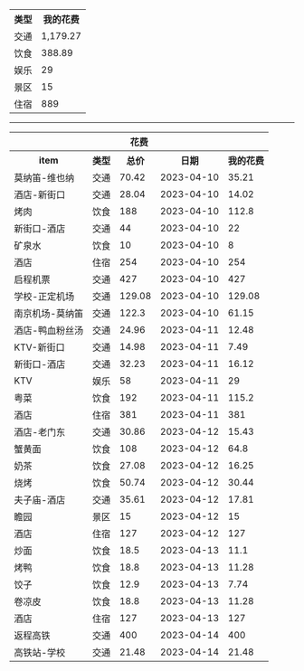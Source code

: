 
<table><tr><th>类型</th><th>我的花费</th></tr><tr class="odd"><td>交通</td><td>1,179.27</td></tr>
<tr><td>饮食</td><td>388.89</td></tr>
<tr class="odd"><td>娱乐</td><td>29</td></tr>
<tr><td>景区</td><td>15</td></tr>
<tr class="odd"><td>住宿</td><td>889</td></tr>
</table>

---

<table><tr><th colspan="5">花费</th></tr><tr><th>item</th><th>类型</th><th>总价</th><th>日期</th><th>我的花费</th></tr><tr class="odd"><td>莫纳笛-维也纳</td><td>交通</td><td>70.42</td><td>2023-04-10</td><td>35.21</td></tr>
<tr><td>酒店-新街口</td><td>交通</td><td>28.04</td><td>2023-04-10</td><td>14.02</td></tr>
<tr class="odd"><td>烤肉</td><td>饮食</td><td>188</td><td>2023-04-10</td><td>112.8</td></tr>
<tr><td>新街口-酒店</td><td>交通</td><td>44</td><td>2023-04-10</td><td>22</td></tr>
<tr class="odd"><td>矿泉水</td><td>饮食</td><td>10</td><td>2023-04-10</td><td>8</td></tr>
<tr><td>酒店</td><td>住宿</td><td>254</td><td>2023-04-10</td><td>254</td></tr>
<tr class="odd"><td>启程机票</td><td>交通</td><td>427</td><td>2023-04-10</td><td>427</td></tr>
<tr><td>学校-正定机场</td><td>交通</td><td>129.08</td><td>2023-04-10</td><td>129.08</td></tr>
<tr class="odd"><td>南京机场-莫纳笛</td><td>交通</td><td>122.3</td><td>2023-04-10</td><td>61.15</td></tr>
<tr><td>酒店-鸭血粉丝汤</td><td>交通</td><td>24.96</td><td>2023-04-11</td><td>12.48</td></tr>
<tr class="odd"><td>KTV-新街口</td><td>交通</td><td>14.98</td><td>2023-04-11</td><td>7.49</td></tr>
<tr><td>新街口-酒店</td><td>交通</td><td>32.23</td><td>2023-04-11</td><td>16.12</td></tr>
<tr class="odd"><td>KTV</td><td>娱乐</td><td>58</td><td>2023-04-11</td><td>29</td></tr>
<tr><td>粤菜</td><td>饮食</td><td>192</td><td>2023-04-11</td><td>115.2</td></tr>
<tr class="odd"><td>酒店</td><td>住宿</td><td>381</td><td>2023-04-11</td><td>381</td></tr>
<tr><td>酒店-老门东</td><td>交通</td><td>30.86</td><td>2023-04-12</td><td>15.43</td></tr>
<tr class="odd"><td>蟹黄面</td><td>饮食</td><td>108</td><td>2023-04-12</td><td>64.8</td></tr>
<tr><td>奶茶</td><td>饮食</td><td>27.08</td><td>2023-04-12</td><td>16.25</td></tr>
<tr class="odd"><td>烧烤</td><td>饮食</td><td>50.74</td><td>2023-04-12</td><td>30.44</td></tr>
<tr><td>夫子庙-酒店</td><td>交通</td><td>35.61</td><td>2023-04-12</td><td>17.81</td></tr>
<tr class="odd"><td>瞻园</td><td>景区</td><td>15</td><td>2023-04-12</td><td>15</td></tr>
<tr><td>酒店</td><td>住宿</td><td>127</td><td>2023-04-12</td><td>127</td></tr>
<tr class="odd"><td>炒面</td><td>饮食</td><td>18.5</td><td>2023-04-13</td><td>11.1</td></tr>
<tr><td>烤鸭</td><td>饮食</td><td>18.8</td><td>2023-04-13</td><td>11.28</td></tr>
<tr class="odd"><td>饺子</td><td>饮食</td><td>12.9</td><td>2023-04-13</td><td>7.74</td></tr>
<tr><td>卷凉皮</td><td>饮食</td><td>18.8</td><td>2023-04-13</td><td>11.28</td></tr>
<tr class="odd"><td>酒店</td><td>住宿</td><td>127</td><td>2023-04-13</td><td>127</td></tr>
<tr><td>返程高铁</td><td>交通</td><td>400</td><td>2023-04-14</td><td>400</td></tr>
<tr class="odd"><td>高铁站-学校</td><td>交通</td><td>21.48</td><td>2023-04-14</td><td>21.48</td></tr>
</table>
